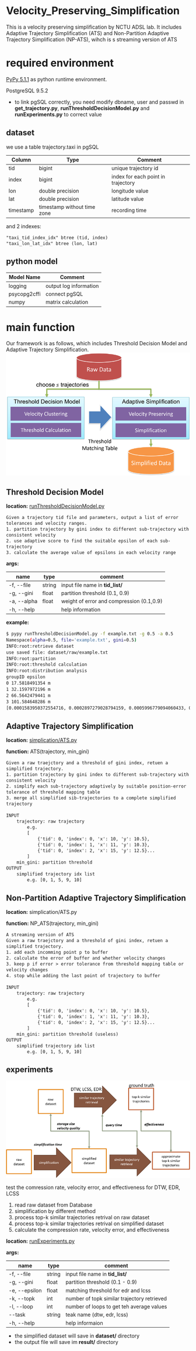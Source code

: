 # Velocity_Preserving_Simplification

This is a velocity preserving simplification by NCTU ADSL lab.
It includes Adaptive Trajectory Simplification (ATS) and Non-Partition Adaptive Trajectory Simplification (NP-ATS), wihch is s streaming version of ATS

# required environment
[PyPy 5.1.1](http://pypy.org/) as python runtime environment.

PostgreSQL 9.5.2

* to link pgSQL correctly, you need modify dbname, user and passwd in **get_trajectory.py**, **runThresholdDecisionModel.py** and **runExperiments.py** to correct value

## dataset
we use a table trajectory.taxi in pgSQL

|  Column   |            Type             | Comment                              |
|-----------|-----------------------------|--------------------------------------|
| tid       | bigint                      | unique trajectory id                 |
| index     | bigint                      | index for each point in trajectory   |
| lon       | double precision            | longitude value                      |
| lat       | double precision            | latitude value                       |
| timestamp | timestamp without time zone | recording time                           |

and 2 indexes:
	
    "taxi_tid_index_idx" btree (tid, index)
    "taxi_lon_lat_idx" btree (lon, lat)
    



## python model

| Model Name   | Comment                |
|--------------|------------------------|
| logging      | output log information |
| psycopg2cffi | connect pgSQL          |
| numpy        | matrix calculation     |



# main function

Our framework is as follows, which includes Threshold Decision Model and Adaptive Trajectory Simplification.
![framework](https://github.com/adslnctu/Velocity_Preserving_Simplification/blob/master/framework.png)

## Threshold Decision Model

**location:**  [runThresholdDecisionModel.py](https://github.com/adslnctu/Velocity_Preserving_Simplification/blob/master/runThresholdDecisionModel.py "runThresholdDecisionModel.py")


	Given a trajectory tid file and parameters, output a list of error tolerances and velocity ranges.
    1. partition trajectory by gini index to different sub-trajectory with consistent velocity
    2. use adaptive score to find the suitable epsilon of each sub-trajectory
    3. calculate the average value of epsilons in each velocity range

**args:**

| name | type | comment
|--------|--------| ----|
| -f, --file | string | input file name in **tid_list/** |
| -g, --gini | float | partition threshold (0.1, 0.9) |
| -a, --alpha | float | weight of error and compression (0.1,0.9)|
| -h, --help | | help information|

**example:**

```bash
$ pypy runThresholdDecisionModel.py -f example.txt -g 0.5 -a 0.5
Namespace(alpha=0.5, file='example.txt', gini=0.5)
INFO:root:retrieve dataset
use saved file: dataset/raw/example.txt
INFO:root:partition
INFO:root:threshold calculation
INFO:root:distribution analysis
groupID epsilon
0 17.5818491354 m
1 32.1597972196 m
2 66.5642479441 m
3 101.584648286 m
[0.0001583950372554716, 0.0002897279028794159, 0.0005996779094060433, 0.0009151770115898896]  // epsilon list

```

## Adaptive Trajectory Simplification

**location:** [simplication/ATS.py](https://github.com/adslnctu/Velocity_Preserving_Simplification/blob/master/simplification/ATS.py "simplication/ATS.py")

**function:** ATS(trajectory, min_gini)

	Given a raw traejctory and a threshold of gini index, retuen a simplified trajectory.
    1. partition trajectory by gini index to different sub-trajectory with consistent velocity
    2. simplify each sub-trajectory adaptively by suitable position-error tolerance of threshold mapping table
    3. merge all simplified sib-trajectories to a complete simplified trajectory
        
	INPUT
        trajectory: raw trajectory
            e.g.
            [
                {'tid': 0, 'index': 0, 'x': 10, 'y': 10.5},
                {'tid': 0, 'index': 1, 'x': 11, 'y': 10.3},
                {'tid': 0, 'index': 2, 'x': 15, 'y': 12.5}...
            ]
        min_gini: partition threshold
    OUTPUT
        simplified trajectory idx list
        	e.g. [0, 1, 5, 9, 10]

## Non-Partition Adaptive Trajectory Simplification

**location:** simplication/ATS.py

**function:** NP_ATS(trajectory, min_gini)
	
    A streaming version of ATS
	Given a raw traejctory and a threshold of gini index, retuen a simplified trajectory.
    1. add each incomming point p to buffer
    2. calculate the error of buffer and whether velocity changes
    3. keep p if error > error tolerance from threshold mapping table or velocity changes
    4. stop while adding the last point of trajectory to buffer
        
	INPUT
        trajectory: raw trajectory
            e.g.
            [
                {'tid': 0, 'index': 0, 'x': 10, 'y': 10.5},
                {'tid': 0, 'index': 1, 'x': 11, 'y': 10.3},
                {'tid': 0, 'index': 2, 'x': 15, 'y': 12.5}...
            ]
        min_gini: partition threshold (useless)
    OUTPUT
        simplified trajectory idx list
        	e.g. [0, 1, 5, 9, 10]

## experiments

![experiment framework](https://github.com/adslnctu/Velocity_Preserving_Simplification/blob/master/exp_framework.png)

test the comression rate, velocity error, and effectiveness for DTW, EDR, LCSS
1. read raw dataset from Database
2. simplification by different method
3. process top-k similar trajectories retrival on raw dataset
4. process top-k similar trajectories retrival on simplified dataset
5. calculate the compression rate, velocity error, and effectiveness


**location:** [runExperiments.py](https://github.com/adslnctu/Velocity_Preserving_Simplification/blob/master/runThresholdDecisionModel.py "runExperiments.py")

**args:**

| name | type | comment
|--------|--------| ----|
| -f, --file | string | input file name in **tid_list/** |
| -g, --gini | float | partition threshold (0.1 - 0.9) |
| -e, --epsilon| float | matching threshold for edr and lcss|
| -k, --topk | int | number of topk similar trajectory retrieved|
| -l, --loop | int | number of loops to get teh average values |
| --task     | string | teak name (dtw, edr, lcss) |
| -h, --help | | help informaion|

* the simplified dataset will save in **dataset/** directory
* the output file will save im **result/** directory
